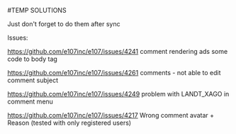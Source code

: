  #TEMP SOLUTIONS

 Just don't forget to do them after sync


 Issues:

https://github.com/e107inc/e107/issues/4241 comment rendering ads some code to body tag

https://github.com/e107inc/e107/issues/4261 comments - not able to edit comment subject 

https://github.com/e107inc/e107/issues/4249 problem with LANDT_XAGO in comment menu 

https://github.com/e107inc/e107/issues/4217 Wrong comment avatar + Reason  (tested with only registered users)

 